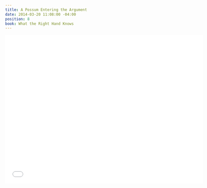 ```yaml
---
title: A Possum Entering the Argument
date: 2014-03-20 11:08:00 -04:00
position: 8
book: What the Right Hand Knows
---
```


<iframe width="640" height="480" src="//www.youtube.com/embed/GLk-W6xUZHM?rel=0" frameborder="0" allowfullscreen></iframe>
